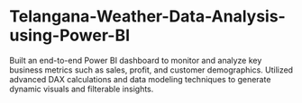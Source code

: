 # Telangana-Weather-Data-Analysis-using-Power-BI
Built an end-to-end Power BI dashboard to monitor and analyze key business metrics such as sales, profit, and customer demographics.  Utilized advanced DAX calculations and data modeling techniques to generate dynamic visuals and filterable insights. 
